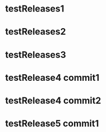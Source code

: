 # testReleases1
# testReleases2
# testReleases3
# testRelease4 commit1
# testRelease4 commit2
# testRelease5 commit1
